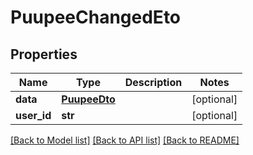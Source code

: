 # PuupeeChangedEto


## Properties
Name | Type | Description | Notes
------------ | ------------- | ------------- | -------------
**data** | [**PuupeeDto**](PuupeeDto.md) |  | [optional] 
**user_id** | **str** |  | [optional] 

[[Back to Model list]](../README.md#documentation-for-models) [[Back to API list]](../README.md#documentation-for-api-endpoints) [[Back to README]](../README.md)


